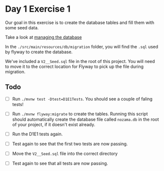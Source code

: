 # Day 1 Exercise 1

Our goal in this exercise is to create the database tables and fill them with some seed data.

Take a look at
[managing the database](https://tech-docs.corndel.com/express/managing-the-database)


In the `./src/main/resources/db/migration` folder, you will find the `.sql` used by flyway to create the database.

We've included a `V2__Seed.sql` file in the root of this project. You will need to move it to the correct location for Flyway to pick up the file during migration.

## Todo

- [ ] Run `./mvnw test -Dtest=D1E1Tests`. You should see a couple of faling tests!

- [ ] Run `./mvnw flyway:migrate` to create the tables. Running this script should automatically create the database file called `nozama.db` in the root of your project, if it doesn't exist already.

- [ ] Run the D1E1 tests again. 

- [ ] Test again to see that the first two tests are now passing.

- [ ] Move the `V2__Seed.sql` file into the correct directory

- [ ] Test again to see that all tests are now passing.
